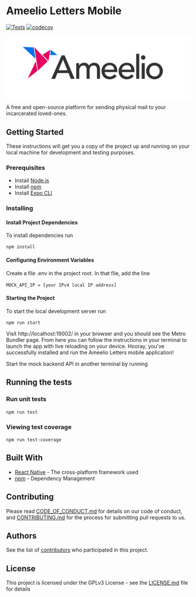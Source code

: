 # Ameelio Letters Mobile

[![Tests](https://github.com/AmeelioDev/letters-mobile/workflows/Tests/badge.svg)](https://github.com/AmeelioDev/letters-mobile/actions?query=workflow%3ATests+branch%3A+master)
[![codecov](https://codecov.io/gh/AmeelioDev/letters-mobile/branch/master/graph/badge.svg)](https://codecov.io/gh/AmeelioDev/letters-mobile)

![Ameelio Letters Logo](./src/assets/icons/Ameelio_Logo.png)

A free and open-source platform for sending physical mail to your incarcerated loved-ones.

## Getting Started

These instructions will get you a copy of the project up and running on your local machine for development and testing purposes.

### Prerequisites

- Install [Node.js](https://nodejs.org/en/)
- Install [npm](https://www.npmjs.com/get-npm)
- Install [Expo CLI](https://docs.expo.io/workflow/expo-cli/)

### Installing

#### Install Project Dependencies

To install dependencies run

```
npm install
```

#### Configuring Environment Variables

Create a file .env in the project root. In that file, add the line

`MOCK_API_IP = [your IPv4 local IP address]`

#### Starting the Project

To start the local development server run

```
npm run start
```

Visit http://localhost:19002/ in your browser and you should see the Metro Bundler page. From here you can follow the instructions in your terminal to launch the app with live reloading on your device. Hooray, you've successfully installed and run the Ameelio Letters mobile application!

Start the mock backend API in another terminal by running

## Running the tests

### Run unit tests

```
npm run test
```

### Viewing test coverage

```
npm run test:coverage
```

## Built With

- [React Native](https://reactnative.dev/) - The cross-platform framework used
- [npm](https://reactnative.dev/) - Dependency Management

## Contributing

Please read [CODE_OF_CONDUCT.md](CODE_OF_CONDUCT.md) for details on our code of conduct, and [CONTRIBUTING.md](CONTRIBUTING.md) for the process for submitting pull requests to us.

## Authors

See the list of [contributors](https://github.com/AmeelioDev/letters/contributors) who participated in this project.

## License

This project is licensed under the GPLv3 License - see the [LICENSE.md](LICENSE.md) file for details
